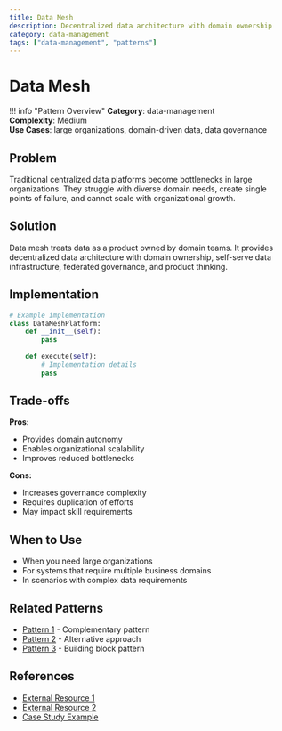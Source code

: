 ```yaml
---
title: Data Mesh
description: Decentralized data architecture with domain ownership
category: data-management
tags: ["data-management", "patterns"]
---
```


# Data Mesh

!!! info "Pattern Overview"
    **Category**: data-management  
    **Complexity**: Medium  
    **Use Cases**: large organizations, domain-driven data, data governance

## Problem

Traditional centralized data platforms become bottlenecks in large organizations. They struggle with diverse domain needs, create single points of failure, and cannot scale with organizational growth.

## Solution

Data mesh treats data as a product owned by domain teams. It provides decentralized data architecture with domain ownership, self-serve data infrastructure, federated governance, and product thinking.

## Implementation

```python
# Example implementation
class DataMeshPlatform:
    def __init__(self):
        pass
    
    def execute(self):
        # Implementation details
        pass
```

## Trade-offs

**Pros:**
- Provides domain autonomy
- Enables organizational scalability
- Improves reduced bottlenecks

**Cons:**
- Increases governance complexity
- Requires duplication of efforts
- May impact skill requirements

## When to Use

- When you need large organizations
- For systems that require multiple business domains
- In scenarios with complex data requirements

## Related Patterns

- [Pattern 1](../related-pattern-1.md) - Complementary pattern
- [Pattern 2](../related-pattern-2.md) - Alternative approach
- [Pattern 3](../related-pattern-3.md) - Building block pattern

## References

- [External Resource 1](#)
- [External Resource 2](#)
- [Case Study Example](../architects-handbook/case-studies/example.md)
